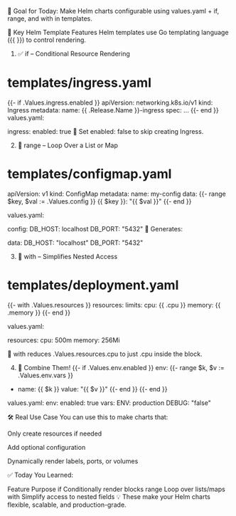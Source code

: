 🎯 Goal for Today:
Make Helm charts configurable using values.yaml + if, range, and with in templates.

🧠 Key Helm Template Features
Helm templates use Go templating language ({{ }}) to control rendering.

1. ✅ if – Conditional Resource Rendering
# templates/ingress.yaml
{{- if .Values.ingress.enabled }}
apiVersion: networking.k8s.io/v1
kind: Ingress
metadata:
  name: {{ .Release.Name }}-ingress
spec:
  ...
{{- end }}
values.yaml:

ingress:
  enabled: true
🔁 Set enabled: false to skip creating Ingress.

2. 🔁 range – Loop Over a List or Map
# templates/configmap.yaml
apiVersion: v1
kind: ConfigMap
metadata:
  name: my-config
data:
{{- range $key, $val := .Values.config }}
  {{ $key }}: "{{ $val }}"
{{- end }}

values.yaml:

config:
  DB_HOST: localhost
  DB_PORT: "5432"
🔁 Generates:

data:
  DB_HOST: "localhost"
  DB_PORT: "5432"

3. 🧩 with – Simplifies Nested Access

# templates/deployment.yaml
{{- with .Values.resources }}
resources:
  limits:
    cpu: {{ .cpu }}
    memory: {{ .memory }}
{{- end }}

values.yaml:

resources:
  cpu: 500m
  memory: 256Mi

🔁 with reduces .Values.resources.cpu to just .cpu inside the block.

4. 🌟 Combine Them!
{{- if .Values.env.enabled }}
env:
{{- range $k, $v := .Values.env.vars }}
  - name: {{ $k }}
    value: "{{ $v }}"
{{- end }}
{{- end }}

values.yaml:
env:
  enabled: true
  vars:
    ENV: production
    DEBUG: "false"

🛠️ Real Use Case
You can use this to make charts that:

Only create resources if needed

Add optional configuration

Dynamically render labels, ports, or volumes

✅ Today You Learned:

Feature	Purpose
if	Conditionally render blocks
range	Loop over lists/maps
with	Simplify access to nested fields
💡 These make your Helm charts flexible, scalable, and production-grade.
